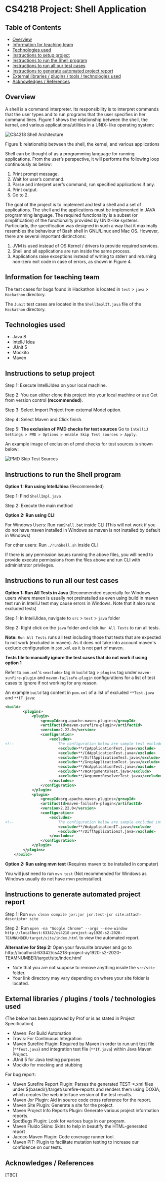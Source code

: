 # CS4218 Project: Shell Application

## Table of Contents
  * [Overview](#overview)
  * [Information for teaching team](#information-for-teaching-team)
  * [Technologies used](#technologies-used)
  * [Instructions to setup project](#instructions-to-setup-project)
  * [Instructions to run the Shell program](#instructions-to-run-the-shell-program)
  * [Instructions to run all our test cases](#instructions-to-run-all-our-test-cases)
  * [Instructions to generate automated project report](#Instructions-to-generate-automated-project-report)
  * [External libraries / plugins / tools / technologies used](#external-libraries-/-plugins-/-tools-/-technologies-used)
  * [Acknowledges / References](#acknowledges-/-references)

## Overview

A shell is a command interpreter. Its responsibility is to interpret commands that the user types and to run programs that the user specifies in her command lines.
Figure 1 shows the relationship between the shell, the kernel, and various applications/utilities in a UNIX- like operating system:

![CS4218 Shell Architecture](CS4218_Architecture.png)

Figure 1: relationship between the shell, the kernel, and various applications

Shell can be thought of as a programming language for running applications. From the user’s perspective, it will performs the following loop continuously as below:
1. Print prompt message.
2. Wait for user’s command.
3. Parse and interpret user’s command, run specified applications if any.
4. Print output.
5. Go to 2.

The goal of the project is to implement and test a shell and a set of applications. The shell and the applications must be implemented in JAVA programming language. The required functionality is a subset (or simplification) of the functionality provided by UNIX-like systems. Particularly, the specification was designed in such a way that it maximally resembles the behaviour of Bash shell in GNU/Linux and Mac OS. However, there are several important distinctions:
1. JVM is used instead of OS Kernel / drivers to provide required services.
2. Shell and all applications are run inside the same process.
3. Applications raise exceptions instead of writing to stderr and returning non-zero exit code in case of errors, as shown in Figure 4.

## Information for teaching team
The test cases for bugs found in Hackathon is located in `test` > `java` > `Hackathon` directory.

The `Junit` test cases are located in the `ShellImplIT.java` file of the `Hackathon` directory.

## Technologies used
- Java 8
- IntellJ Idea
- JUnit 5
- Mockito
- Maven

## Instructions to setup project
Step 1: Execute IntelliJIdea on your local machine.

Step 2: You can either clone this project into your local machine or use Get from version control **(recommended)**.

Step 3: Select Import Project from external Model option.

Step 4: Select Maven and Click finish.

Step 5: **The exclusion of PMD checks for test sources** Go to `IntelliJ Settings > PMD > Options > enable Skip Test sources > Apply`.

An example image of exclusion of pmd checks for test sources is shown below:

![PMD Skip Test Sources](PMDSettings.PNG)

## Instructions to run the Shell program
**Option 1: Run using IntellJIdea** (Recommended)

Step 1: Find `ShellImpl.java`

Step 2: Execute the main method

**Option 2: Run using CLI**

For Windows Users: Run `runShell.bat` inside CLI (This will not work if you do not have maven installed in Windows as maven is not installed by default in Windows)

For other users: Run `./runShell.sh` inside CLI

If there is any permission issues running the above files, you will need to provide execute permissions from the files above and run CLI with administrator privileges.

## Instructions to run all our test cases

**Option 1: Run All Tests in Java** (Recommended especially for Windows users where maven is usually not preinstalled as even using build in maven test run in IntelliJ test may cause errors in Windows. Note that it also runs excluded tests)

Step 1: In IntellJIdea, navigate to `src` > `test` > `java` folder

Step 2: Right click on the `java` folder and click `Run All Tests` to run all tests.

**Note:** `Run All Tests` runs all test including those that tests that are expected to not work (excluded in maven). As it does not take into account maven's exclude configuration in `pom.xml` as it is not part of maven.

**Tests file to manually ignore the test cases that do not work if using option 1**

Refer to `pom.xml`'s `<exclude>` tag in `build` tag > `plugins` tag under `maven-sunfire-plugin` and `maven-failsafe-plugin` configurations for a list of test cases to ignore if not working for any reason.

An example `build` tag content in `pom.xml` of a list of excluded `**Test.java` and `**IT.java`:

```xml
<build>
        <plugins>
            <plugin>
                <groupId>org.apache.maven.plugins</groupId>
                <artifactId>maven-surefire-plugin</artifactId>
                <version>2.22.0</version>
                <configuration>
                    <excludes>
<!--                    The configuration below are sample test excluded from maven build-->
                        <exclude>**/CpApplicationTest.java</exclude>
                        <exclude>**/CdApplicationTest.java</exclude>
                        <exclude>**/DiffApplicationTest.java</exclude>
                        <exclude>**/GrepApplicationTest.java</exclude>
                        <exclude>**/WcApplicationTest.java</exclude>
                        <exclude>**/WcArgumentsTest.java</exclude>
                        <exclude>**/ArgumentResolverTest.java</exclude>
                    </excludes>
                </configuration>
            </plugin>
            <plugin>
                <groupId>org.apache.maven.plugins</groupId>
                <artifactId>maven-failsafe-plugin</artifactId>
                <version>2.22.0</version>
                <configuration>
                    <excludes>
<!--                    The configuration below are sample excluded integration test from maven build-->
                        <exclude>**/WcApplicationIT.java</exclude>
                        <exclude>**/DiffApplicationIT.java</exclude>
                    </excludes>
                </configuration>
            </plugin>
        </plugins>
    </build>
```

**Option 2: Run using mvn test** (Requires maven to be installed in computer)

You will just need to run `mvn test` (Not recommended for Windows as Windows usually do not have mvn preinstalled).

## Instructions to generate automated project report

Step 1: Run `mvn clean compile jxr:jxr jxr:test-jxr site:attach-descriptor site`

Step 2: Run `open -na "Google Chrome" --args --new-window http://localhost:63342/cs4218-project-ay1920-s2-2020-TEAMNUMBER/target/site/index.html` to view the automated report.

**Alternative for Step 2:** Open your favourite browser and go to http://localhost:63342/cs4218-project-ay1920-s2-2020-TEAMNUMBER/target/site/index.html`

* Note that you are not suppose to remove anything inside the `src/site` folder.
* Your link directory may vary depending on where your site folder is located.

## External libraries / plugins / tools / technologies used
(The below has been approved by Prof or is as stated in Project Specification) 
- Maven: For Build Automation
- Travis: For Continuous Integration
- Maven Surefire Plugin: Required by Maven in order to run unit test file (`**Test.java`) and  integration test file (`**IT.java`) within Java Maven Project.
- JUnit 5 for Java testing purposes
- Mockito for mocking and stubbing

For bug report:

- Maven Surefire Report Plugin: Parses the generated TEST-*.xml files under ${basedir}/target/surefire-reports and renders them using DOXIA, which creates the web interface version of the test results.
- Maven Jxr Plugin: Aid in source code cross reference for the report.
- Maven Site Plugin: Generate a site for the project.
- Maven Project Info Reports Plugin: Generate various project information reports.
- SpotBugs Plugin: Look for various bugs in our program.
- Maven Fluido Skins: Skins to help in beautify the HTML-generated report
- Jacoco Maven Plugin: Code coverage runner tool.
- Maven PIT: Plugin to facilitate mutation testing to increase our confidence on our tests.

## Acknowledges / References
[TBC]

